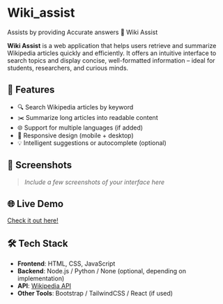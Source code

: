 # Wiki_assist
Assists by providing Accurate answers
🧠 Wiki Assist

**Wiki Assist** is a web application that helps users retrieve and summarize Wikipedia articles quickly and efficiently. It offers an intuitive interface to search topics and display concise, well-formatted information – ideal for students, researchers, and curious minds.

## 🚀 Features

- 🔍 Search Wikipedia articles by keyword
- ✂️ Summarize long articles into readable content
- 🌐 Support for multiple languages (if added)
- 📱 Responsive design (mobile + desktop)
- 💡 Intelligent suggestions or autocomplete (optional)

## 📸 Screenshots

> _Include a few screenshots of your interface here_

## 🌐 Live Demo

[Check it out here!](https://your-deployed-site-link.com)

## 🛠️ Tech Stack

- **Frontend**: HTML, CSS, JavaScript  
- **Backend**: Node.js / Python / None (optional, depending on implementation)  
- **API**: [Wikipedia API](https://www.mediawiki.org/wiki/API:Main_page)  
- **Other Tools**: Bootstrap / TailwindCSS / React (if used)
